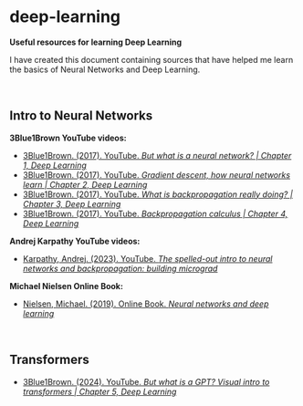 # deep-learning
**Useful resources for learning Deep Learning**

I have created this document containing sources that have helped me learn the basics of Neural Networks and Deep Learning.

<br>

## Intro to Neural Networks

**3Blue1Brown YouTube videos:**
- [3Blue1Brown. (2017). YouTube. *But what is a neural network? | Chapter 1, Deep Learning*](https://www.youtube.com/watch?v=aircAruvnKk&list=PLZHQObOWTQDNU6R1_67000Dx_ZCJB-3pi&index=1)
- [3Blue1Brown. (2017). YouTube. *Gradient descent, how neural networks learn | Chapter 2, Deep Learning*](https://www.youtube.com/watch?v=IHZwWFHWa-w&list=PLZHQObOWTQDNU6R1_67000Dx_ZCJB-3pi&index=2)
- [3Blue1Brown. (2017). YouTube. *What is backpropagation really doing? | Chapter 3, Deep Learning*](https://www.youtube.com/watch?v=Ilg3gGewQ5U&list=PLZHQObOWTQDNU6R1_67000Dx_ZCJB-3pi&index=3)
- [3Blue1Brown. (2017). YouTube. *Backpropagation calculus | Chapter 4, Deep Learning*](https://www.youtube.com/watch?v=tIeHLnjs5U8&list=PLZHQObOWTQDNU6R1_67000Dx_ZCJB-3pi&index=4)

**Andrej Karpathy YouTube videos:**
- [Karpathy, Andrej. (2023). YouTube. *The spelled-out intro to neural networks and backpropagation: building micrograd*](https://www.youtube.com/watch?v=VMj-3S1tku0&list=PLAqhIrjkxbuWI23v9cThsA9GvCAUhRvKZ&index=1&t=0s)

**Michael Nielsen Online Book:**
- [Nielsen, Michael. (2019). Online Book. *Neural networks and deep learning*](http://neuralnetworksanddeeplearning.com/index.html)



<br>

## Transformers
- [3Blue1Brown. (2024). YouTube. *But what is a GPT? Visual intro to transformers | Chapter 5, Deep Learning*](https://www.youtube.com/watch?v=wjZofJX0v4M&list=PLZHQObOWTQDNU6R1_67000Dx_ZCJB-3pi&index=6&t=3s)
